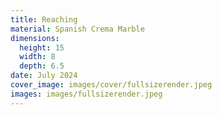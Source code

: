 ```yaml
---
title: Reaching
material: Spanish Crema Marble
dimensions:
  height: 15
  width: 8
  depth: 6.5
date: July 2024
cover_image: images/cover/fullsizerender.jpeg
images: images/fullsizerender.jpeg
---
```

